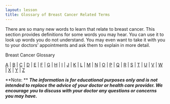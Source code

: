 ```yaml
---
layout: lesson
title: Glossary of Breast Cancer Related Terms
---
```


There are so many new words to learn that relate to breast cancer. This section provides definitions for some words you may hear. You can use it to look up words you do not understand. You may even want to take it with you to your doctors’ appointments and ask them to explain in more detail.

Breast Cancer Glossary

[A](/{{page.root}}/myhthelperEduContentA/index.html) | [B](/{{page.root}}/myhthelperEduContentB/index.html) | [C](/{page.root}}/C/index.html) | [D](/{{page.root}}C/index.html) | [E](/{{page.root}}/myhthelperEduContentE/index.html) | [F](/{{page.root}}/myhthelperEduContentF/index.html) | [G](/{{page.root}}/myhthelperEduContentG/index.html) | [H](/{{page.root}}/myhthelperEduContentH/index.html) | [I](/{{page.root}}/myhthelperEduContentI/index.html) | [J](/{{page.root}}/myhthelperEduContentJ/index.html) | [K](/{{page.root}}/myhthelperEduContentK/index.html) | [L](/{{page.root}}/myhthelperEduContentL/index.html) | [M](/{{page.root}}/myhthelperEduContentM/index.html) | [N](/{{page.root}}/myhthelperEduContentN/index.html) | [O](/{{page.root}}/myhthelperEduContentO/index.html) | [P](/{{page.root}}/myhthelperEduContentP/index.html) | [Q](/{{page.root}}/myhthelperEduContentQ/index.html) | [R](/{{page.root}}/myhthelperEduContentR/index.html) | [S](/{{page.root}}/myhthelperEduContentS/index.html) | [T](/{{page.root}}/myhthelperEduContentT/index.html) | [U](/{{page.root}}/myhthelperEduContentU/index.html) | [V](/{{page.root}}/myhthelperEduContentV/index.html) | [W](/{{page.root}}/myhthelperEduContentW/index.html) | [X](/{{page.root}}/myhthelperEduContentX/index.html) | [Y](/{{page.root}}/myhthelperEduContentY/index.html) | [Z](/{{page.root}}/myhthelperEduContentZ/index.html)


**Note: ** ***The information is for educational purposes only and is not intended to replace the advice of your doctor or health care provider. We encourage you to discuss with your doctor any questions or concerns you may have.***
